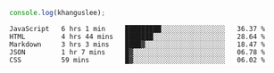 ```js
console.log(khanguslee);
```

<!--START_SECTION:waka-->
```text
JavaScript   6 hrs 1 min     █████████░░░░░░░░░░░░░░░░   36.37 % 
HTML         4 hrs 44 mins   ███████░░░░░░░░░░░░░░░░░░   28.64 % 
Markdown     3 hrs 3 mins    ████▓░░░░░░░░░░░░░░░░░░░░   18.47 % 
JSON         1 hr 7 mins     █▓░░░░░░░░░░░░░░░░░░░░░░░   06.78 % 
CSS          59 mins         █▓░░░░░░░░░░░░░░░░░░░░░░░   06.02 % 
```
<!--END_SECTION:waka-->

<!--
**khanguslee/khanguslee** is a ✨ _special_ ✨ repository because its `README.md` (this file) appears on your GitHub profile.

Here are some ideas to get you started:

- 🔭 I’m currently working on ...
- 🌱 I’m currently learning ...
- 👯 I’m looking to collaborate on ...
- 🤔 I’m looking for help with ...
- 💬 Ask me about ...
- 📫 How to reach me: ...
- 😄 Pronouns: ...
- ⚡ Fun fact: ...
-->
